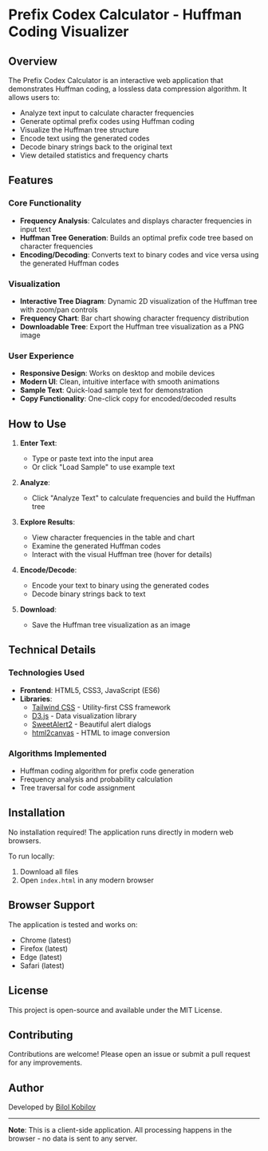 # Prefix Codex Calculator - Huffman Coding Visualizer

## Overview

The Prefix Codex Calculator is an interactive web application that demonstrates Huffman coding, a lossless data compression algorithm. It allows users to:

- Analyze text input to calculate character frequencies
- Generate optimal prefix codes using Huffman coding
- Visualize the Huffman tree structure
- Encode text using the generated codes
- Decode binary strings back to the original text
- View detailed statistics and frequency charts

## Features

### Core Functionality
- **Frequency Analysis**: Calculates and displays character frequencies in input text
- **Huffman Tree Generation**: Builds an optimal prefix code tree based on character frequencies
- **Encoding/Decoding**: Converts text to binary codes and vice versa using the generated Huffman codes

### Visualization
- **Interactive Tree Diagram**: Dynamic 2D visualization of the Huffman tree with zoom/pan controls
- **Frequency Chart**: Bar chart showing character frequency distribution
- **Downloadable Tree**: Export the Huffman tree visualization as a PNG image

### User Experience
- **Responsive Design**: Works on desktop and mobile devices
- **Modern UI**: Clean, intuitive interface with smooth animations
- **Sample Text**: Quick-load sample text for demonstration
- **Copy Functionality**: One-click copy for encoded/decoded results

## How to Use

1. **Enter Text**:
   - Type or paste text into the input area
   - Or click "Load Sample" to use example text

2. **Analyze**:
   - Click "Analyze Text" to calculate frequencies and build the Huffman tree

3. **Explore Results**:
   - View character frequencies in the table and chart
   - Examine the generated Huffman codes
   - Interact with the visual Huffman tree (hover for details)

4. **Encode/Decode**:
   - Encode your text to binary using the generated codes
   - Decode binary strings back to text

5. **Download**:
   - Save the Huffman tree visualization as an image

## Technical Details

### Technologies Used
- **Frontend**: HTML5, CSS3, JavaScript (ES6)
- **Libraries**: 
  - [Tailwind CSS](https://tailwindcss.com/) - Utility-first CSS framework
  - [D3.js](https://d3js.org/) - Data visualization library
  - [SweetAlert2](https://sweetalert2.github.io/) - Beautiful alert dialogs
  - [html2canvas](https://html2canvas.hertzen.com/) - HTML to image conversion

### Algorithms Implemented
- Huffman coding algorithm for prefix code generation
- Frequency analysis and probability calculation
- Tree traversal for code assignment

## Installation

No installation required! The application runs directly in modern web browsers.

To run locally:
1. Download all files
2. Open `index.html` in any modern browser

## Browser Support

The application is tested and works on:
- Chrome (latest)
- Firefox (latest)
- Edge (latest)
- Safari (latest)

## License

This project is open-source and available under the MIT License.

## Contributing

Contributions are welcome! Please open an issue or submit a pull request for any improvements.

## Author

Developed by [Bilol Kobilov](https://github.com/bilolkobilov)

---

**Note**: This is a client-side application. All processing happens in the browser - no data is sent to any server.